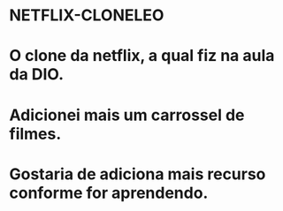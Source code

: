 # NETFLIX-CLONELEO
# O clone da netflix, a qual fiz na aula da DIO.
# Adicionei mais um carrossel de filmes.
# Gostaria de adiciona mais recurso conforme for aprendendo.
